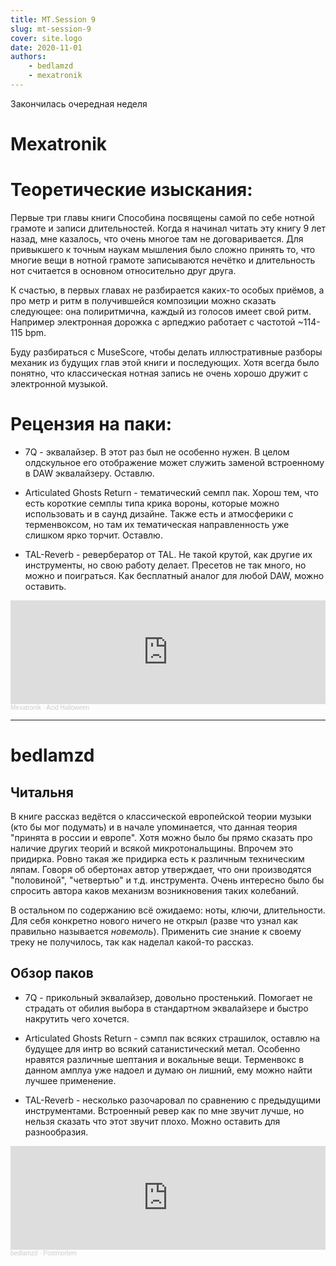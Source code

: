 ```yaml
---
title: MT.Session 9
slug: mt-session-9
cover: site.logo
date: 2020-11-01
authors:
    - bedlamzd
    - mexatronik
---
```


Закончилась очередная неделя

# Mexatronik
# Теоретические изыскания:

Первые три главы книги Способина посвящены самой по себе нотной грамоте и записи длительностей. Когда я начинал читать эту книгу 9 лет назад, мне казалось, что очень многое там не договаривается. Для привыкшего к точным наукам мышления было сложно принять то, что многие вещи в нотной грамоте записываются нечётко и длительность нот считается в основном относительно друг друга.

К счастью, в первых главах не разбирается каких-то особых приёмов, а про метр и ритм в получившейся композиции можно сказать следующее: она полиритмична, каждый из голосов имеет свой ритм. Например электронная дорожка с арпеджио работает с частотой ~114-115 bpm.

Буду разбираться с MuseScore, чтобы делать иллюстративные разборы механик из будущих глав этой книги и последующих. Хотя всегда было понятно, что классическая нотная запись не очень хорошо дружит с электронной музыкой.

# Рецензия на паки:

* 7Q - эквалайзер. В этот раз был не особенно нужен. В целом олдскульное его отображение может служить заменой встроенному в DAW эквалайзеру. Оставлю.

* Articulated Ghosts Return - тематический семпл пак. Хорош тем, что есть короткие семплы типа крика вороны, которые можно использовать и в саунд дизайне. Также есть и атмосферики с терменвоксом, но там их тематическая направленность уже слишком ярко торчит. Оставлю.

* TAL-Reverb - ревербератор от TAL. Не такой крутой, как другие их инструменты, но свою работу делает. Пресетов не так много, но можно и поиграться. Как бесплатный аналог для любой DAW, можно оставить.

<iframe width="100%" height="166" scrolling="no" frameborder="no" allow="autoplay" src="https://w.soundcloud.com/player/?url=https%3A//api.soundcloud.com/tracks/925607647&color=%23ff5500&auto_play=false&hide_related=false&show_comments=true&show_user=true&show_reposts=false&show_teaser=true"></iframe><div style="font-size: 10px; color: #cccccc;line-break: anywhere;word-break: normal;overflow: hidden;white-space: nowrap;text-overflow: ellipsis; font-family: Interstate,Lucida Grande,Lucida Sans Unicode,Lucida Sans,Garuda,Verdana,Tahoma,sans-serif;font-weight: 100;"><a href="https://soundcloud.com/red_monk" title="Mexatronik" target="_blank" style="color: #cccccc; text-decoration: none;">Mexatronik</a> · <a href="https://soundcloud.com/red_monk/acid-halloween" title="Acid Halloween" target="_blank" style="color: #cccccc; text-decoration: none;">Acid Halloween</a></div>

---

# bedlamzd

## Читальня

В книге рассказ ведётся о классической европейской теории музыки (кто бы мог подумать) и в начале упоминается, что данная теория "принята в россии и европе". Хотя можно было бы прямо сказать про наличие других теорий и всякой микротональщины. Впрочем это придирка.
Ровно такая же придирка есть к различным техническим ляпам. Говоря об обертонах автор утверждает, что они производятся "половиной", "четвертью" и т.д. инструмента. Очень интересно было бы спросить автора каков механизм возникновения таких колебаний.

В остальном по содержанию всё ожидаемо: ноты, ключи, длительности. Для себя конкретно нового ничего не открыл (разве что узнал как правильно называется _новемоль_). Применить сие знание к своему треку не получилось, так как наделал какой-то рассказ.

## Обзор паков

* 7Q - прикольный эквалайзер, довольно простенький. Помогает не страдать от обилия выбора в стандартном эквалайзере и быстро накрутить чего хочется.

* Articulated Ghosts Return - сэмпл пак всяких страшилок, оставлю на будущее для интр во всякий сатанистический метал. Особенно нравятся различные шептания и вокальные вещи. Терменвокс в данном амплуа уже надоел и думаю он лишний, ему можно найти лучшее применение.

* TAL-Reverb - несколько разочаровал по сравнению с предыдущими инструментами. Встроенный ревер как по мне звучит лучше, но нельзя сказать что этот звучит плохо. Можно оставить для разнообразия.

<iframe width="100%" height="166" scrolling="no" frameborder="no" allow="autoplay" src="https://w.soundcloud.com/player/?url=https%3A//api.soundcloud.com/tracks/925651510&color=%23ff5500&auto_play=false&hide_related=false&show_comments=true&show_user=true&show_reposts=false&show_teaser=true"></iframe><div style="font-size: 10px; color: #cccccc;line-break: anywhere;word-break: normal;overflow: hidden;white-space: nowrap;text-overflow: ellipsis; font-family: Interstate,Lucida Grande,Lucida Sans Unicode,Lucida Sans,Garuda,Verdana,Tahoma,sans-serif;font-weight: 100;"><a href="https://soundcloud.com/bedlamzd" title="bedlamzd" target="_blank" style="color: #cccccc; text-decoration: none;">bedlamzd</a> · <a href="https://soundcloud.com/bedlamzd/postmortem" title="Postmortem" target="_blank" style="color: #cccccc; text-decoration: none;">Postmortem</a></div>
